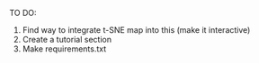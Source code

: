 TO DO:
1. Find way to integrate t-SNE map into this (make it interactive)
2. Create a tutorial section
3. Make requirements.txt
